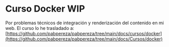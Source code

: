 # Curso Docker WIP

Por problemas técnicos de integración y renderización del contenido en mi web. El curso lo he trasladado a: 
[https://github.com/pabpereza/pabpereza/tree/main/docs/cursos/docker](https://github.com/pabpereza/pabpereza/tree/main/docs/Cursos/docker)
